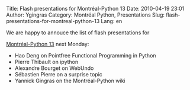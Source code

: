 Title: Flash presentations for Montréal-Python 13
Date: 2010-04-19 23:01
Author: Ygingras
Category: Montréal Python, Presentations
Slug: flash-presentations-for-montreal-python-13
Lang: en

<!--:en-->We are happy to annouce the list of flash presentations for
[Montréal-Python 13][] next Monday:

-   Hao Deng on Pointfree Functional Programming in Python
-   Pierre Thibault on ipython
-   Alexandre Bourget on WebUndo
-   Sébastien Pierre on a surprise topic
-   Yannick Gingras on the Montréal-Python wiki

  [Montréal-Python 13]: http://www.montrealpython.org/2010/03/montreal-python-13-on-2010-04-26/
